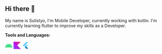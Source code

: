 ## Hi there 👋
My name is Sulistyo, I'm Mobile Developer, currently working with kotlin. I'm currently learning flutter to improve my skills as a Developer.


**Tools and Languages:**  

<code><img height="24" src="https://raw.githubusercontent.com/github/explore/80688e429a7d4ef2fca1e82350fe8e3517d3494d/topics/android/android.png"></code>
<code><img height="24" src="https://raw.githubusercontent.com/github/explore/80688e429a7d4ef2fca1e82350fe8e3517d3494d/topics/kotlin/kotlin.png"></code>
<code><img height="24" src="https://raw.githubusercontent.com/github/explore/80688e429a7d4ef2fca1e82350fe8e3517d3494d/topics/flutter/flutter.png"></code>

<!---
sulistyow/sulistyow is a ✨ special ✨ repository because its `README.md` (this file) appears on your GitHub profile.
You can click the Preview link to take a look at your changes.
--->
